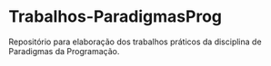# Trabalhos-ParadigmasProg
Repositório para elaboração dos trabalhos práticos da disciplina de Paradigmas da Programação.
